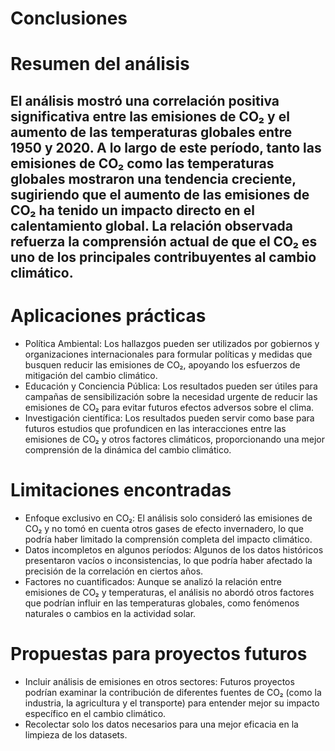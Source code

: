 # Conclusiones

# Resumen del análisis
## El análisis mostró una correlación positiva significativa entre las emisiones de CO₂ y el aumento de las temperaturas globales entre 1950 y 2020. A lo largo de este período, tanto las emisiones de CO₂ como las temperaturas globales mostraron una tendencia creciente, sugiriendo que el aumento de las emisiones de CO₂ ha tenido un impacto directo en el calentamiento global. La relación observada refuerza la comprensión actual de que el CO₂ es uno de los principales contribuyentes al cambio climático.

# Aplicaciones prácticas
* Política Ambiental: Los hallazgos pueden ser utilizados por gobiernos y organizaciones internacionales para formular políticas y medidas que busquen reducir las emisiones de CO₂, apoyando los esfuerzos de mitigación del cambio climático.
* Educación y Conciencia Pública: Los resultados pueden ser útiles para campañas de sensibilización sobre la necesidad urgente de reducir las emisiones de CO₂ para evitar futuros efectos adversos sobre el clima.
* Investigación científica: Los resultados pueden servir como base para futuros estudios que profundicen en las interacciones entre las emisiones de CO₂ y otros factores climáticos, proporcionando una mejor comprensión de la dinámica del cambio climático.

# Limitaciones encontradas
* Enfoque exclusivo en CO₂: El análisis solo consideró las emisiones de CO₂ y no tomó en cuenta otros gases de efecto invernadero, lo que podría haber limitado la comprensión completa del impacto climático.
* Datos incompletos en algunos períodos: Algunos de los datos históricos presentaron vacíos o inconsistencias, lo que podría haber afectado la precisión de la correlación en ciertos años.
* Factores no cuantificados: Aunque se analizó la relación entre emisiones de CO₂ y temperaturas, el análisis no abordó otros factores que podrían influir en las temperaturas globales, como fenómenos naturales o cambios en la actividad solar.

# Propuestas para proyectos futuros
* Incluir análisis de emisiones en otros sectores: Futuros proyectos podrían examinar la contribución de diferentes fuentes de CO₂ (como la industria, la agricultura y el transporte) para entender mejor su impacto específico en el cambio climático.
* Recolectar solo los datos necesarios para una mejor eficacia en la limpieza de los datasets.
